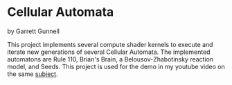 # Cellular Automata
by Garrett Gunnell

This project implements several compute shader kernels to execute and iterate new generations of several Cellular Automata. The implemented automatons are Rule 110, Brian's Brain, a Belousov-Zhabotinsky reaction model, and Seeds. This project is used for the demo in my youtube video on the same [subject](https://youtu.be/3NIMY01R-xM).